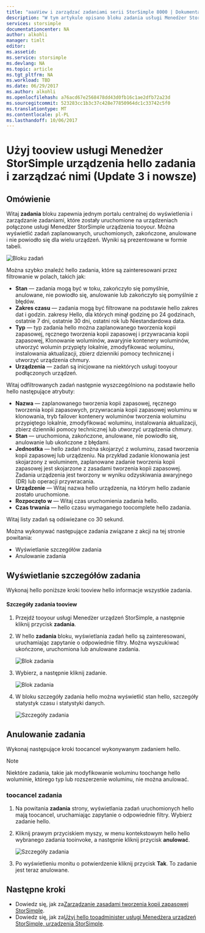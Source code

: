 ```yaml
---
title: "aaaView i zarządzać zadaniami serii StorSimple 8000 | Dokumentacja firmy Microsoft"
description: "W tym artykule opisano bloku zadania usługi Menedżer StorSimple urządzenia hello i w jaki sposób toouse on tootrack ostatnie, bieżących i zaplanowanych zadań tworzenia kopii zapasowej."
services: storsimple
documentationcenter: NA
author: alkohli
manager: timlt
editor: 
ms.assetid: 
ms.service: storsimple
ms.devlang: NA
ms.topic: article
ms.tgt_pltfrm: NA
ms.workload: TBD
ms.date: 06/29/2017
ms.author: alkohli
ms.openlocfilehash: a76acd67e2568478dd43d0fb16c1ae2dfb72a23d
ms.sourcegitcommit: 523283cc1b3c37c428e77850964dc1c33742c5f0
ms.translationtype: MT
ms.contentlocale: pl-PL
ms.lasthandoff: 10/06/2017
---
```

# <a name="use-hello-storsimple-device-manager-service-tooview-and-manage-jobs-update-3-and-later"></a>Użyj tooview usługi Menedżer StorSimple urządzenia hello zadania i zarządzać nimi (Update 3 i nowsze)

## <a name="overview"></a>Omówienie
Witaj **zadania** bloku zapewnia jednym portalu centralnej do wyświetlenia i zarządzanie zadaniami, które zostały uruchomione na urządzeniach połączone usługi Menedżer StorSimple urządzenia tooyour. Można wyświetlić zadań zaplanowanych, uruchomionych, zakończone, anulowane i nie powiodło się dla wielu urządzeń. Wyniki są prezentowane w formie tabeli.

![Bloku zadań](./media/storsimple-8000-manage-jobs-u2/jobs1.png)

Można szybko znaleźć hello zadania, które są zainteresowani przez filtrowanie w polach, takich jak:

* **Stan** — zadania mogą być w toku, zakończyło się pomyślnie, anulowane, nie powiodło się, anulowanie lub zakończyło się pomyślnie z błędów.
* **Zakres czasu** — zadania mogą być filtrowane na podstawie hello zakres dat i godzin. zakresy Hello, dla których minął godzinę po 24 godzinach, ostatnie 7 dni, ostatnie 30 dni, ostatni rok lub Niestandardowa data.
* **Typ** — typ zadania hello można zaplanowanego tworzenia kopii zapasowej, ręcznego tworzenia kopii zapasowej i przywracania kopii zapasowej, Klonowanie woluminów, awaryjnie kontenery woluminów, utworzyć wolumin przypięty lokalnie, zmodyfikować woluminu, instalowania aktualizacji, zbierz dzienniki pomocy technicznej i utworzyć urządzenia chmury.
* **Urządzenia** — zadań są inicjowane na niektórych usługi tooyour podłączonych urządzeń.
  
Witaj odfiltrowanych zadań następnie wyszczególniono na podstawie hello hello następujące atrybuty:
  
* **Nazwa** — zaplanowanego tworzenia kopii zapasowej, ręcznego tworzenia kopii zapasowych, przywracania kopii zapasowej woluminu w klonowania, tryb failover kontenery woluminów tworzenia woluminu przypiętego lokalnie, zmodyfikować woluminu, instalowania aktualizacji, zbierz dzienniki pomocy technicznej lub utworzyć urządzenia chmury.
* **Stan** — uruchomiona, zakończone, anulowane, nie powiodło się, anulowanie lub ukończone z błędami.
* **Jednostka** — hello zadań można skojarzyć z woluminu, zasad tworzenia kopii zapasowej lub urządzeniu. Na przykład zadanie klonowania jest skojarzony z woluminem, zaplanowane zadanie tworzenia kopii zapasowej jest skojarzone z zasadami tworzenia kopii zapasowej. Zadania urządzenia jest tworzony w wyniku odzyskiwania awaryjnego (DR) lub operacji przywracania.
* **Urządzenie** — Witaj nazwa hello urządzenia, na którym hello zadanie zostało uruchomione.
* **Rozpoczęto w** — Witaj czas uruchomienia zadania hello.
* **Czas trwania** — hello czasu wymaganego toocomplete hello zadania.

Witaj listy zadań są odświeżane co 30 sekund.

Można wykonywać następujące zadania związane z akcji na tej stronie powitania:

* Wyświetlanie szczegółów zadania
* Anulowanie zadania

## <a name="view-job-details"></a>Wyświetlanie szczegółów zadania
Wykonaj hello poniższe kroki tooview hello informacje wszystkie zadania.

#### <a name="tooview-job-details"></a>Szczegóły zadania tooview
1. Przejdź tooyour usługi Menedżer urządzeń StorSimple, a następnie kliknij przycisk **zadania**.

2. W hello **zadania** bloku, wyświetlania zadań hello są zainteresowani, uruchamiając zapytanie o odpowiednie filtry. Można wyszukiwać ukończone, uruchomiona lub anulowane zadania.

    ![Blok zadania](./media/storsimple-8000-manage-jobs-u2/jobs1.png)

2. Wybierz, a następnie kliknij zadanie.

    ![Blok zadania](./media/storsimple-8000-manage-jobs-u2/jobs3.png)

3. W bloku szczegóły zadania hello można wyświetlić stan hello, szczegóły statystyk czasu i statystyki danych.
   
    ![Szczegóły zadania](./media/storsimple-8000-manage-jobs-u2/jobs4.png)

## <a name="cancel-a-job"></a>Anulowanie zadania
Wykonaj następujące kroki toocancel wykonywanym zadaniem hello.

> [!NOTE]
> Niektóre zadania, takie jak modyfikowanie woluminu toochange hello woluminie, którego typ lub rozszerzenie woluminu, nie można anulować.


### <a name="toocancel-a-job"></a>toocancel zadania
1. Na powitania **zadania** strony, wyświetlania zadań uruchomionych hello mają toocancel, uruchamiając zapytanie o odpowiednie filtry. Wybierz zadanie hello.

2. Kliknij prawym przyciskiem myszy, w menu kontekstowym hello hello wybranego zadania tooinvoke, a następnie kliknij przycisk **anulować**.

    ![Szczegóły zadania](./media/storsimple-8000-manage-jobs-u2/jobs2.png)

3. Po wyświetleniu monitu o potwierdzenie kliknij przycisk **Tak**. To zadanie jest teraz anulowane.

## <a name="next-steps"></a>Następne kroki
* Dowiedz się, jak za[Zarządzanie zasadami tworzenia kopii zapasowej StorSimple](storsimple-8000-manage-backup-policies-u2.md).
* Dowiedz się, jak za[Użyj hello tooadminister usługi Menedżera urządzeń StorSimple, urządzenia StorSimple](storsimple-8000-manager-service-administration.md).

